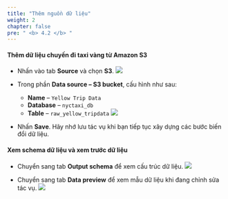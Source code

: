 ```yaml
---
title: "Thêm nguồn dữ liệu"
weight: 2
chapter: false
pre: " <b> 4.2 </b> "
---
```


#### Thêm dữ liệu chuyến đi taxi vàng từ Amazon S3
- Nhấn vào tab **Source** và chọn **S3**.
![](/images/4.transforming/5.png)

- Trong phần **Data source – S3 bucket**, cấu hình như sau:
  - **Name** – `Yellow Trip Data`
  - **Database** – `nyctaxi_db`
  - **Table** – `raw_yellow_tripdata`
![](/images/4.transforming/6.png)

- Nhấn **Save**. Hãy nhớ lưu tác vụ khi bạn tiếp tục xây dựng các bước biến đổi dữ liệu.

#### Xem schema dữ liệu và xem trước dữ liệu
- Chuyển sang tab **Output schema** để xem cấu trúc dữ liệu.
![](/images/4.transforming/7.png)

- Chuyển sang tab **Data preview** để xem mẫu dữ liệu khi đang chỉnh sửa tác vụ.
![](/images/4.transforming/8.png)
